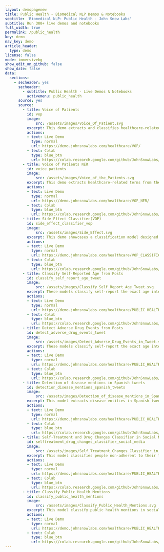 ```yaml
---
layout: demopagenew
title: Public Health - Biomedical NLP Demos & Notebooks
seotitle: 'Biomedical NLP: Public Health - John Snow Labs'
subtitle: Run 300+ live demos and notebooks
full_width: true
permalink: /public_health
key: demo
nav_key: demo
article_header:
  type: demo
license: false
mode: immersivebg
show_edit_on_github: false
show_date: false
data:
  sections:  
    - secheader: yes
      secheader:
        - subtitle: Public Health - Live Demos & Notebooks
          activemenu: public_health
      source: yes
      source:
        - title: Voice of Patients
          id: vop           
          image: 
              src: /assets/images/Voice_Of_Patient.svg
          excerpt: This demo extracts and classifies healthcare-related terms from the documents transferred from the patient’s own sentences.
          actions:
          - text: Live Demo
            type: normal
            url: https://demo.johnsnowlabs.com/healthcare/VOP/
          - text: Colab
            type: blue_btn
            url: https://colab.research.google.com/github/JohnSnowLabs/spark-nlp-workshop/blob/master/tutorials/streamlit_notebooks/healthcare/VOICE_OF_PATIENT.ipynb
        - title: Voice of Patients NER
          id: voice_patients           
          image: 
              src: /assets/images/Voice_of_the_Patients.svg
          excerpt: This demo extracts healthcare-related terms from the documents transferred from the patient’s own sentences.
          actions:
          - text: Live Demo
            type: normal
            url: https://demo.johnsnowlabs.com/healthcare/VOP_NER/
          - text: Colab
            type: blue_btn
            url: https://colab.research.google.com/github/JohnSnowLabs/spark-nlp-workshop/blob/master/tutorials/streamlit_notebooks/healthcare/VOICE_OF_PATIENT.ipynb
        - title: Side Effect Classifier(VOP)   
          id: side_effect_classifier_vop 
          image: 
              src: /assets/images/Side_Effect.svg
          excerpt: This demo showcases a classification model designed to detect mentions of side effects in patient-written texts.
          actions:
          - text: Live Demo
            type: normal
            url: https://demo.johnsnowlabs.com/healthcare/VOP_CLASSIFICATION_SIDE_EFFECT/
          - text: Colab
            type: blue_btn
            url: https://colab.research.google.com/github/JohnSnowLabs/spark-nlp-workshop/blob/master/tutorials/streamlit_notebooks/healthcare/VOICE_OF_PATIENT.ipynb
        - title: Classify Self-Reported Age from Posts  
          id: classify_self_report_age_tweet   
          image: 
              src: /assets/images/Classify_Self_Report_Age_Tweet.svg
          excerpt: These models classify self-report the exact age into social media data.
          actions:
          - text: Live Demo
            type: normal
            url: https://demo.johnsnowlabs.com/healthcare/PUBLIC_HEALTH_AGE/
          - text: Colab
            type: blue_btn
            url: https://colab.research.google.com/github/JohnSnowLabs/spark-nlp-workshop/blob/master/tutorials/streamlit_notebooks/healthcare/PUBLIC_HEALTH_MB4SC.ipynb        
        - title: Detect Adverse Drug Events from Posts   
          id: detect_adverse_drug_events_tweet    
          image: 
              src: /assets/images/Detect_Adverse_Drug_Events_in_Tweet.svg
          excerpt: These models classify self-report the exact age into social media data.
          actions:
          - text: Live Demo
            type: normal
            url: https://demo.johnsnowlabs.com/healthcare/PUBLIC_HEALTH_ADE/
          - text: Colab
            type: blue_btn
            url: https://colab.research.google.com/github/JohnSnowLabs/spark-nlp-workshop/blob/master/tutorials/streamlit_notebooks/healthcare/PUBLIC_HEALTH_MB4SC.ipynb        
        - title: Detection of disease mentions in Spanish tweets 
          id: detection_disease_mentions_spanish_tweets       
          image: 
              src: /assets/images/Detection_of_disease_mentions_in_Spanish_tweets.svg
          excerpt: This model extracts disease entities in Spanish tweets.
          actions:
          - text: Live Demo
            type: normal
            url: https://demo.johnsnowlabs.com/healthcare/PUBLIC_HEALTH_NER_DISEASE_ES/
          - text: Colab
            type: blue_btn
            url: https://colab.research.google.com/github/JohnSnowLabs/spark-nlp-workshop/blob/master/tutorials/streamlit_notebooks/healthcare/PUBLIC_HEALTH_NER_DISEASE_ES.ipynb         
        - title: Self-Treatment and Drug Changes Classifier in Social Media
          id: selftreatment_drug_changes_classifier_social_media         
          image: 
              src: /assets/images/Self_Treatment_Changes_Classifier_in_Tweets.svg
          excerpt: This model classifies people non-adherent to their treatments and drugs on social media.
          actions:
          - text: Live Demo
            type: normal
            url: https://demo.johnsnowlabs.com/healthcare/PUBLIC_HEALTH_CHANGE_DRUG_TREATMENT/
          - text: Colab
            type: blue_btn
            url: https://colab.research.google.com/github/JohnSnowLabs/spark-nlp-workshop/blob/master/tutorials/streamlit_notebooks/healthcare/PUBLIC_HEALTH_MB4SC.ipynb                
        - title: Classify Public Health Mentions
          id: classify_public_health_mentions           
          image: 
              src: /assets/images/Classify_Public_Health_Mentions.svg
          excerpt: This model classify public health mentions in social media text.
          actions:
          - text: Live Demo
            type: normal
            url: https://demo.johnsnowlabs.com/healthcare/PUBLIC_HEALTH_MENTIONS/
          - text: Colab
            type: blue_btn
            url: https://colab.research.google.com/github/JohnSnowLabs/spark-nlp-workshop/blob/master/tutorials/streamlit_notebooks/healthcare/PUBLIC_HEALTH_MENTION.ipynb        
---
```

